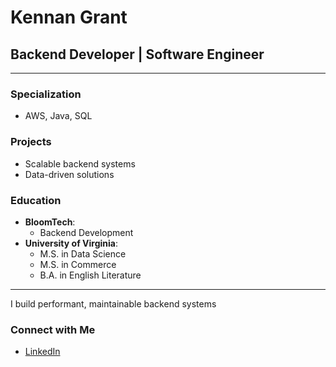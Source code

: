 # Kennan Grant

## Backend Developer | Software Engineer

---

### Specialization
- AWS, Java, SQL

### Projects
- Scalable backend systems
- Data-driven solutions

### Education
- **BloomTech**:
  - Backend Development
- **University of Virginia**: 
  - M.S. in Data Science
  - M.S. in Commerce
  - B.A. in English Literature

---

I build performant, maintainable backend systems

### Connect with Me
- [LinkedIn](https://www.linkedin.com/in/kennan-grant/)

